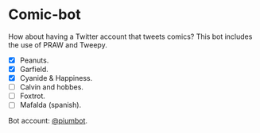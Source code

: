 # Comic-bot

How about having a Twitter account that tweets comics? This bot includes the use of PRAW and Tweepy.

- [x] Peanuts.
- [x] Garfield.
- [x] Cyanide & Happiness.
- [ ] Calvin and hobbes.
- [ ] Foxtrot.
- [ ] Mafalda (spanish).

Bot account: [@piumbot](https://twitter.com/PiumBot). 
